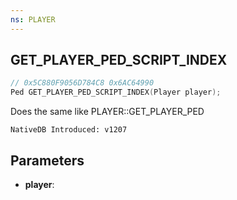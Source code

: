 ```yaml
---
ns: PLAYER
---
```

## GET_PLAYER_PED_SCRIPT_INDEX

```c
// 0x5C880F9056D784C8 0x6AC64990
Ped GET_PLAYER_PED_SCRIPT_INDEX(Player player);
```

Does the same like PLAYER::GET_PLAYER_PED

```
NativeDB Introduced: v1207
```

## Parameters
* **player**:
